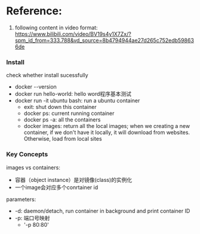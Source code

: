 # Reference:
1. following content in video format: https://www.bilibili.com/video/BV19s4y1X7Zx/?spm_id_from=333.788&vd_source=8b4794944ae27d265c752edb598636de

### Install
check whether install sucessfully
- docker --version
- docker run hello-world: hello word程序基本测试
- docker run -it ubuntu bash: run a ubuntu container
  - exit: shut down this container
  - docker ps: current running container
  - docker ps -a: all the containers
  - docker images: return all the local images; when we creating a new container, if we don't have it locally, it will download from websites. Otherwise, load from local sites

### Key Concepts
images vs containers:
- 容器（object instance）是对镜像(class)的实例化
- 一个image会对应多个conrtainer id 

parameters:
- -d: daemon/detach, run container in background and print container ID
- -p: 端口号映射
  - '-p 80:80'
